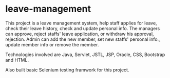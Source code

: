 # leave-management
This project is a leave management system, help staff applies for leave, check their leave history, check and update personal info.  The managers can approve, reject staffs' leave application, or withdraw his approval, rejection.  Admin can add the new member, set new staffs' personal info., update member info or remove the member.

Technologies involved are Java,  Servlet, JSTL, JSP,  Oracle, CSS, Bootstrap and HTML.

Also built basic Selenium testing framwork for this project. 


